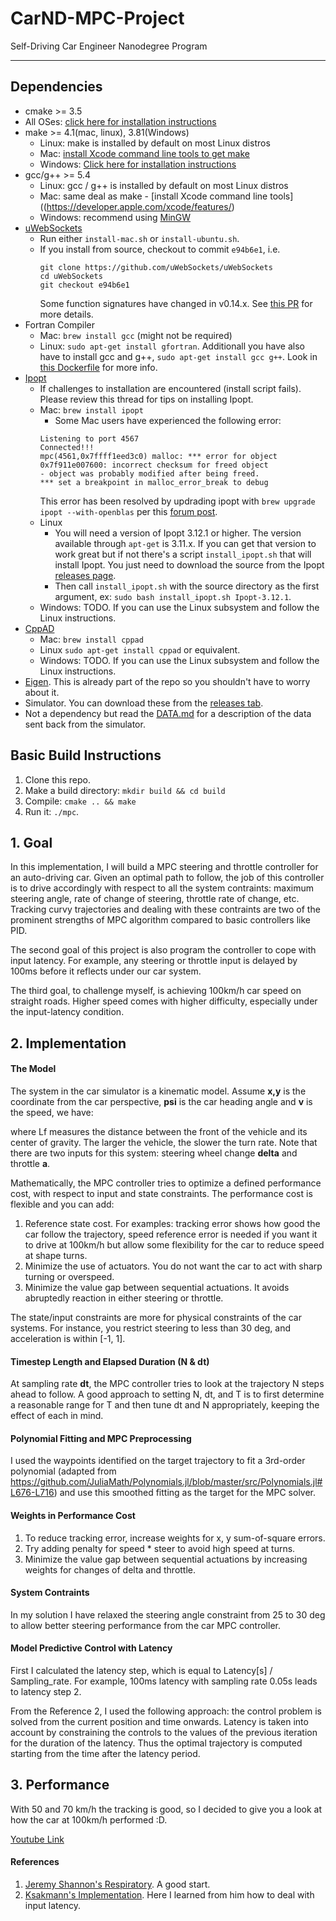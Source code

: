 # CarND-MPC-Project
Self-Driving Car Engineer Nanodegree Program

---

## Dependencies

* cmake >= 3.5
 * All OSes: [click here for installation instructions](https://cmake.org/install/)
* make >= 4.1(mac, linux), 3.81(Windows)
  * Linux: make is installed by default on most Linux distros
  * Mac: [install Xcode command line tools to get make](https://developer.apple.com/xcode/features/)
  * Windows: [Click here for installation instructions](http://gnuwin32.sourceforge.net/packages/make.htm)
* gcc/g++ >= 5.4
  * Linux: gcc / g++ is installed by default on most Linux distros
  * Mac: same deal as make - [install Xcode command line tools]((https://developer.apple.com/xcode/features/)
  * Windows: recommend using [MinGW](http://www.mingw.org/)
* [uWebSockets](https://github.com/uWebSockets/uWebSockets)
  * Run either `install-mac.sh` or `install-ubuntu.sh`.
  * If you install from source, checkout to commit `e94b6e1`, i.e.
    ```
    git clone https://github.com/uWebSockets/uWebSockets 
    cd uWebSockets
    git checkout e94b6e1
    ```
    Some function signatures have changed in v0.14.x. See [this PR](https://github.com/udacity/CarND-MPC-Project/pull/3) for more details.
* Fortran Compiler
  * Mac: `brew install gcc` (might not be required)
  * Linux: `sudo apt-get install gfortran`. Additionall you have also have to install gcc and g++, `sudo apt-get install gcc g++`. Look in [this Dockerfile](https://github.com/udacity/CarND-MPC-Quizzes/blob/master/Dockerfile) for more info.
* [Ipopt](https://projects.coin-or.org/Ipopt)
  * If challenges to installation are encountered (install script fails).  Please review this thread for tips on installing Ipopt.
  * Mac: `brew install ipopt`
       +  Some Mac users have experienced the following error:
       ```
       Listening to port 4567
       Connected!!!
       mpc(4561,0x7ffff1eed3c0) malloc: *** error for object 0x7f911e007600: incorrect checksum for freed object
       - object was probably modified after being freed.
       *** set a breakpoint in malloc_error_break to debug
       ```
       This error has been resolved by updrading ipopt with
       ```brew upgrade ipopt --with-openblas```
       per this [forum post](https://discussions.udacity.com/t/incorrect-checksum-for-freed-object/313433/19).
  * Linux
    * You will need a version of Ipopt 3.12.1 or higher. The version available through `apt-get` is 3.11.x. If you can get that version to work great but if not there's a script `install_ipopt.sh` that will install Ipopt. You just need to download the source from the Ipopt [releases page](https://www.coin-or.org/download/source/Ipopt/).
    * Then call `install_ipopt.sh` with the source directory as the first argument, ex: `sudo bash install_ipopt.sh Ipopt-3.12.1`. 
  * Windows: TODO. If you can use the Linux subsystem and follow the Linux instructions.
* [CppAD](https://www.coin-or.org/CppAD/)
  * Mac: `brew install cppad`
  * Linux `sudo apt-get install cppad` or equivalent.
  * Windows: TODO. If you can use the Linux subsystem and follow the Linux instructions.
* [Eigen](http://eigen.tuxfamily.org/index.php?title=Main_Page). This is already part of the repo so you shouldn't have to worry about it.
* Simulator. You can download these from the [releases tab](https://github.com/udacity/self-driving-car-sim/releases).
* Not a dependency but read the [DATA.md](./DATA.md) for a description of the data sent back from the simulator.


## Basic Build Instructions

1. Clone this repo.
2. Make a build directory: `mkdir build && cd build`
3. Compile: `cmake .. && make`
4. Run it: `./mpc`.

## 1. Goal

In this implementation, I will build a MPC steering and throttle controller for an auto-driving car. Given an optimal path to follow, the job of this controller is to drive accordingly with respect to all the system contraints: maximum steering angle, rate of change of steering, throttle rate of change, etc. Tracking curvy trajectories and dealing with these contraints are two of the prominent strengths of MPC algorithm compared to basic controllers like PID.

The second goal of this project is also program the controller to cope with input latency. For example, any steering or throttle input is delayed by 100ms before it reflects under our car system.

The third goal, to challenge myself, is achieving 100km/h car speed on straight roads. Higher speed comes with higher difficulty, especially under the input-latency condition.

## 2. Implementation

#### The Model 

The system in the car simulator is a kinematic model. Assume **x,y** is the coordinate from the car perspective, **psi** is the car heading angle and **v** is the speed, we have:

where Lf measures the distance between the front of the vehicle and its center of gravity. The larger the vehicle, the slower the turn rate. Note that there are two inputs for this system: steering wheel change **delta** and throttle **a**.

Mathematically, the MPC controller tries to optimize a defined performance cost, with respect to input and state constraints. The performance cost is flexible and you can add:

1. Reference state cost. For examples: tracking error shows how good the car follow the trajectory, speed reference error is needed if you want it to drive at 100km/h but allow some flexibility for the car to reduce speed at shape turns.
2. Minimize the use of actuators. You do not want the car to act with sharp turning or overspeed. 
3. Minimize the value gap between sequential actuations. It avoids abruptedly reaction in either steering or throttle.

The state/input constraints are more for physical constraints of the car systems. For instance, you restrict steering to less than 30 deg, and acceleration is within [-1, 1].

#### Timestep Length and Elapsed Duration (N & dt)

At sampling rate **dt**, the MPC controller tries to look at the trajectory N steps ahead to follow. A good approach to setting N, dt, and T is to first determine a reasonable range for T and then tune dt and N appropriately, keeping the effect of each in mind. 

#### Polynomial Fitting and MPC Preprocessing

I used the waypoints identified on the target trajectory to fit a 3rd-order polynomial (adapted from https://github.com/JuliaMath/Polynomials.jl/blob/master/src/Polynomials.jl#L676-L716) and use this smoothed fitting as the target for the MPC solver.

#### Weights in Performance Cost

1. To reduce tracking error, increase weights for x, y sum-of-square errors.
2. Try adding penalty for speed * steer to avoid high speed at turns.
3. Minimize the value gap between sequential actuations by increasing weights for changes of delta and throttle.

#### System Contraints

In my solution I have relaxed the steering angle constraint from 25 to 30 deg to allow better steering performance from the car MPC controller.

#### Model Predictive Control with Latency

First I calculated the latency step, which is equal to Latency[s] / Sampling_rate. For example, 100ms latency with sampling rate 0.05s leads to latency step 2. 

From the Reference 2, I used the following approach: the control problem is solved from the current position and time onwards. Latency is taken into account by constraining the controls to the values of the previous iteration for the duration of the latency. Thus the optimal trajectory is computed starting from the time after the latency period.

## 3. Performance

With 50 and 70 km/h the tracking is good, so I decided to give you a look at how the car at 100km/h performed :D.

[Youtube Link](https://www.youtube.com/watch?v=Fqg6Cjc1lIw)

#### References

1. [Jeremy Shannon's Respiratory](https://github.com/jeremy-shannon/CarND-MPC-Project). A good start.
2. [Ksakmann's Implementation](https://github.com/ksakmann/CarND-MPC-Project/). Here I learned from him how to deal with input latency.
